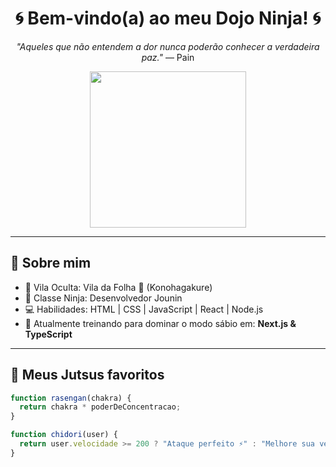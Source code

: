 <h1 align="center">🌀 Bem-vindo(a) ao meu Dojo Ninja! 🌀</h1>
<p align="center"><i>"Aqueles que não entendem a dor nunca poderão conhecer a verdadeira paz."</i> — Pain</p>

<div align="center">
  <img src="https://i.pinimg.com/originals/14/9d/3f/149d3f1392d6fa1d33d7f1d64c3f90e2.gif" width="250" />
</div>

---

## 🧠 Sobre mim

- 🏯 Vila Oculta: Vila da Folha 🌿 (Konohagakure)
- 🥷 Classe Ninja: Desenvolvedor Jounin
- 💻 Habilidades: HTML | CSS | JavaScript | React | Node.js
- 🔭 Atualmente treinando para dominar o modo sábio em: **Next.js & TypeScript**

---

## 🍥 Meus Jutsus favoritos

```js
function rasengan(chakra) {
  return chakra * poderDeConcentracao;
}

function chidori(user) {
  return user.velocidade >= 200 ? "Ataque perfeito ⚡" : "Melhore sua velocidade!";
}
